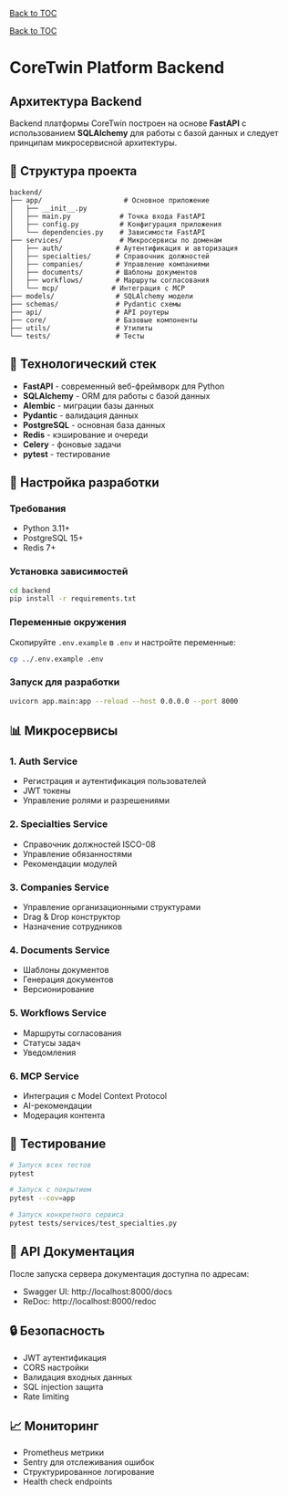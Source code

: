 [Back to TOC](../basic_toc.md#readme--2--md)

[Back to TOC](../comprehensive_toc.md#readme--2--md)

# CoreTwin Platform Backend

## Архитектура Backend

Backend платформы CoreTwin построен на основе **FastAPI** с использованием **SQLAlchemy** для работы с базой данных и следует принципам микросервисной архитектуры.

## 📁 Структура проекта

```
backend/
├── app/                    # Основное приложение
│   ├── __init__.py
│   ├── main.py            # Точка входа FastAPI
│   ├── config.py          # Конфигурация приложения
│   └── dependencies.py    # Зависимости FastAPI
├── services/              # Микросервисы по доменам
│   ├── auth/             # Аутентификация и авторизация
│   ├── specialties/      # Справочник должностей
│   ├── companies/        # Управление компаниями
│   ├── documents/        # Шаблоны документов
│   ├── workflows/        # Маршруты согласования
│   └── mcp/             # Интеграция с MCP
├── models/               # SQLAlchemy модели
├── schemas/              # Pydantic схемы
├── api/                  # API роутеры
├── core/                 # Базовые компоненты
├── utils/                # Утилиты
└── tests/                # Тесты
```

## 🚀 Технологический стек

- **FastAPI** - современный веб-фреймворк для Python
- **SQLAlchemy** - ORM для работы с базой данных
- **Alembic** - миграции базы данных
- **Pydantic** - валидация данных
- **PostgreSQL** - основная база данных
- **Redis** - кэширование и очереди
- **Celery** - фоновые задачи
- **pytest** - тестирование

## 🔧 Настройка разработки

### Требования
- Python 3.11+
- PostgreSQL 15+
- Redis 7+

### Установка зависимостей
```bash
cd backend
pip install -r requirements.txt
```

### Переменные окружения
Скопируйте `.env.example` в `.env` и настройте переменные:
```bash
cp ../.env.example .env
```

### Запуск для разработки
```bash
uvicorn app.main:app --reload --host 0.0.0.0 --port 8000
```

## 📊 Микросервисы

### 1. Auth Service
- Регистрация и аутентификация пользователей
- JWT токены
- Управление ролями и разрешениями

### 2. Specialties Service
- Справочник должностей ISCO-08
- Управление обязанностями
- Рекомендации модулей

### 3. Companies Service
- Управление организационными структурами
- Drag & Drop конструктор
- Назначение сотрудников

### 4. Documents Service
- Шаблоны документов
- Генерация документов
- Версионирование

### 5. Workflows Service
- Маршруты согласования
- Статусы задач
- Уведомления

### 6. MCP Service
- Интеграция с Model Context Protocol
- AI-рекомендации
- Модерация контента

## 🧪 Тестирование

```bash
# Запуск всех тестов
pytest

# Запуск с покрытием
pytest --cov=app

# Запуск конкретного сервиса
pytest tests/services/test_specialties.py
```

## 📝 API Документация

После запуска сервера документация доступна по адресам:
- Swagger UI: http://localhost:8000/docs
- ReDoc: http://localhost:8000/redoc

## 🔒 Безопасность

- JWT аутентификация
- CORS настройки
- Валидация входных данных
- SQL injection защита
- Rate limiting

## 📈 Мониторинг

- Prometheus метрики
- Sentry для отслеживания ошибок
- Структурированное логирование
- Health check endpoints
